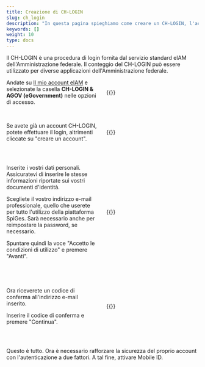 ```yaml
---
title: Creazione di CH-LOGIN
slug: ch_login
description: "In questa pagina spieghiamo come creare un CH-LOGIN, l'account che vi permetterà di accedere a eIAM. "
keywords: []
weight: 10
type: docs
---
```


Il CH-LOGIN è una procedura di login fornita dal servizio standard eIAM dell'Amministrazione federale. Il conteggio del CH-LOGIN può essere utilizzato per diverse applicazioni dell'Amministrazione federale.

<div style="display: flex; justify-content: space-between; align-items: center;">

<div style="flex: 1; padding-right: 10px;">
<!-- First column content goes here -->
Andate su <a href="https://www.myaccount-r.eiam.admin.ch/">Il mio account eIAM</a> e selezionate la casella <strong>CH-LOGIN & AGOV (eGovernment)</strong> nelle opzioni di accesso.
</div>

<div style="flex: 1; padding-left: 10px;">
<!-- Second column content goes here -->
{{<insertImage image="ecran_choix_connexion_IT.png" description="Choix connexion" class="edge size">}}
</div>

</div>

&nbsp;

<!-- Deuxième paire de colonnes -->

<div style="display: flex; justify-content: space-between; align-items: center;">

<div style="flex: 1; padding-right: 10px;">
<!-- First column content goes here -->
Se avete già un account CH-LOGIN, potete effettuare il login, altrimenti cliccate su "creare un account".
</div>

<div style="flex: 1; padding-left: 10px;">
<!-- Second column content goes here -->
{{<insertImage image="creer_ch_login_it.png" description="Choix connexion" class="edge size">}}
</div>

</div>

&nbsp; 
<!-- 3eme paire de colonnes -->

<div style="display: flex; justify-content: space-between; align-items: center;">

<div style="flex: 1; padding-right: 10px;">
<!-- First column content goes here -->
<p> Inserite i vostri dati personali. Assicuratevi di inserire le stesse informazioni riportate sui vostri documenti d'identità. </p>

<p> Scegliete il vostro indirizzo e-mail professionale, quello che userete per tutto l'utilizzo della piattaforma SpiGes. Sarà necessario anche per reimpostare la password, se necessario. </p>

<p> Spuntare quindi la voce "Accetto le condizioni di utilizzo" e premere "Avanti". </p>
</div>

<div style="flex: 1; padding-left: 10px;">
<!-- Second column content goes here -->
{{<insertImage image="saisie_info_it.png" description="Choix connexion" class="edge size">}}
</div>

</div>

&nbsp; 
<!-- 4eme paire de colonnes -->

<div style="display: flex; justify-content: space-between; align-items: center;">

<div style="flex: 1; padding-right: 10px;">
<!-- First column content goes here -->
<p> Ora riceverete un codice di conferma all'indirizzo e-mail inserito. </p>

<p> Inserire il codice di conferma e premere "Continua". </p>
</div>

<div style="flex: 1; padding-left: 10px;">
<!-- Second column content goes here -->
{{<insertImage image="code_conf_fr.png" description="Choix connexion" class="edge size">}}  <!-- ATTENTION image en français -->
</div>

</div>

&nbsp;


Questo è tutto. Ora è necessario rafforzare la sicurezza del proprio account con l'autenticazione a due fattori. A tal fine, attivare Mobile ID.

